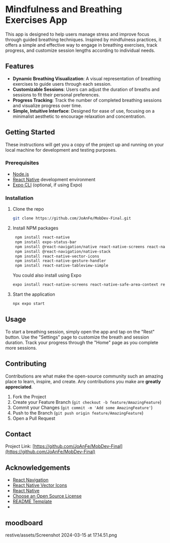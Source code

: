 # Mindfulness and Breathing Exercises App

This app is designed to help users manage stress and improve focus through guided breathing techniques. Inspired by mindfulness practices, it offers a simple and effective way to engage in breathing exercises, track progress, and customize session lengths according to individual needs.

## Features

- **Dynamic Breathing Visualization**: A visual representation of breathing exercises to guide users through each session.
- **Customizable Sessions**: Users can adjust the duration of breaths and sessions to fit their personal preferences.
- **Progress Tracking**: Track the number of completed breathing sessions and visualize progress over time.
- **Simple, Intuitive Interface**: Designed for ease of use, focusing on a minimalist aesthetic to encourage relaxation and concentration.

## Getting Started

These instructions will get you a copy of the project up and running on your local machine for development and testing purposes.

### Prerequisites

- [Node.js](https://nodejs.org/en/)
- [React Native](https://reactnative.dev/docs/environment-setup) development environment
- [Expo CLI](https://expo.dev/tools#cli) (optional, if using Expo)

### Installation

1. Clone the repo
   ```sh
   git clone https://github.com/JoAnFe/MobDev-Final.git
   ```
2. Install NPM packages
   ```sh
    npm install react-native
    npm install expo-status-bar
    npm install @react-navigation/native react-native-screens react-native-safe-area-context
    npm install @react-navigation/native-stack
    npm install react-native-vector-icons
    npm install react-native-gesture-handler
    npm install react-native-tableview-simple

   ```
   You could also install using Expo
   ```sh
   expo install react-native-screens react-native-safe-area-context react-native-gesture-handler
    ```

3. Start the application
   ```sh
   npx expo start
   ```

## Usage

To start a breathing session, simply open the app and tap on the "Rest" button. Use the "Settings" page to customize the breath and session duration. Track your progress through the "Home" page as you complete more sessions.

## Contributing

Contributions are what make the open-source community such an amazing place to learn, inspire, and create. Any contributions you make are **greatly appreciated**.

1. Fork the Project
2. Create your Feature Branch (`git checkout -b feature/AmazingFeature`)
3. Commit your Changes (`git commit -m 'Add some AmazingFeature'`)
4. Push to the Branch (`git push origin feature/AmazingFeature`)
5. Open a Pull Request

## Contact

Project Link: [https://github.com/JoAnFe/MobDev-Final](https://github.com/JoAnFe/MobDev-Final)

## Acknowledgements

- [React Navigation](https://reactnavigation.org/)
- [React Native Vector Icons](https://github.com/oblador/react-native-vector-icons)
- [React Native](https://reactnative.dev/)
- [Choose an Open Source License](https://choosealicense.com)
- [README Template](https://github.com/othneildrew/Best-README-Template)
- 
## moodboard
restive/assets/Screenshot 2024-03-15 at 17.14.51.png
